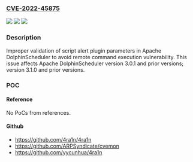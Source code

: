 ### [CVE-2022-45875](https://cve.mitre.org/cgi-bin/cvename.cgi?name=CVE-2022-45875)
![](https://img.shields.io/static/v1?label=Product&message=Apache%20DolphinScheduler&color=blue)
![](https://img.shields.io/static/v1?label=Version&message=%3D%203.0%20&color=brighgreen)
![](https://img.shields.io/static/v1?label=Vulnerability&message=CWE-20%20Improper%20Input%20Validation&color=brighgreen)

### Description

Improper validation of script alert plugin parameters in Apache DolphinScheduler to avoid remote command execution vulnerability. This issue affects Apache DolphinScheduler version 3.0.1 and prior versions; version 3.1.0 and prior versions.

### POC

#### Reference
No PoCs from references.

#### Github
- https://github.com/4ra1n/4ra1n
- https://github.com/ARPSyndicate/cvemon
- https://github.com/yycunhua/4ra1n

